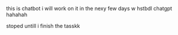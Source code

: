 this is chatbot i will work on it in the nexy few days w hstbdl chatgpt hahahah

stoped untill i finish the tasskk
